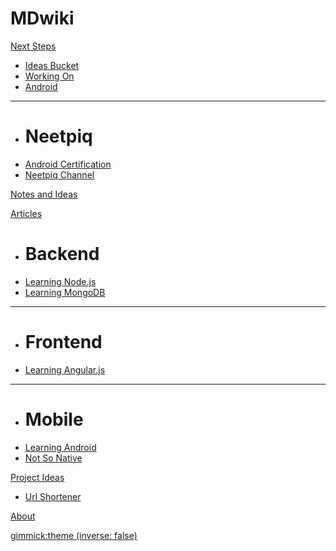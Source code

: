 # MDwiki

[Next Steps]()

  * [Ideas Bucket](NextSteps-IdeasBucket.md)
  * [Working On](NextSteps-WorkingOn.md)
  * [Android](NextSteps-Android.md)
  - - - -
  * # Neetpiq
  * [Android Certification](NextSteps-AndroidCertification.md)
  * [Neetpiq Channel](NextSteps-Neetpiq.md)
  

[Notes and Ideas](Notes-Ideas.md)

[Articles]()

  * # Backend  
  * [Learning Node.js](learningNodejs.md)
  * [Learning MongoDB](LearningMongoDB.md)
  - - - -
  * # Frontend
  * [Learning Angular.js](LearningAngularjs.md)
  - - - -
  * # Mobile
  * [Learning Android](LearningAndroid.md)
  * [Not So Native](mobile.md)
  
[Project Ideas]()

  * [Url Shortener](UrlShortener.md)

[About](about.md)

[gimmick:theme (inverse: false)](united)

